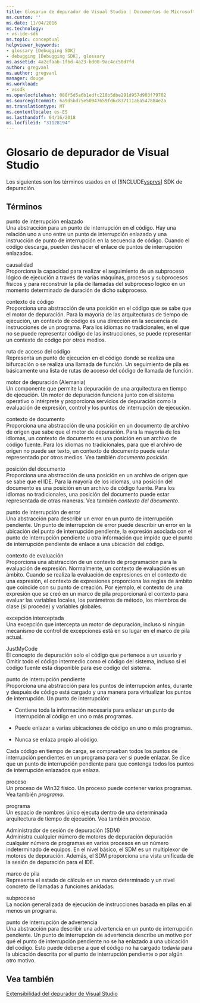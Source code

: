 ```yaml
---
title: Glosario de depurador de Visual Studio | Documentos de Microsoft
ms.custom: ''
ms.date: 11/04/2016
ms.technology:
- vs-ide-sdk
ms.topic: conceptual
helpviewer_keywords:
- glossary [Debugging SDK]
- debugging [Debugging SDK], glossary
ms.assetid: 4a2cfaab-1fbd-4a23-bd00-9ac4cc50d7fd
author: gregvanl
ms.author: gregvanl
manager: douge
ms.workload:
- vssdk
ms.openlocfilehash: 088f5d5a6b1edfc218b5dbe291d957d903f79702
ms.sourcegitcommit: 6a9d5bd75e50947659fd6c837111a6a547884e2a
ms.translationtype: MT
ms.contentlocale: es-ES
ms.lasthandoff: 04/16/2018
ms.locfileid: "31128194"
---
```

# <a name="visual-studio-debugger-glossary"></a>Glosario de depurador de Visual Studio
Los siguientes son los términos usados en el [!INCLUDE[vsprvs](../../../code-quality/includes/vsprvs_md.md)] SDK de depuración.  
  
## <a name="terms"></a>Términos  
 punto de interrupción enlazado  
 Una abstracción para un punto de interrupción en el código. Hay una relación uno a uno entre un punto de interrupción enlazado y una instrucción de punto de interrupción en la secuencia de código. Cuando el código descarga, pueden deshacer el enlace de puntos de interrupción enlazados.  
  
 causalidad  
 Proporciona la capacidad para realizar el seguimiento de un subproceso lógico de ejecución a través de varias máquinas, procesos y subprocesos físicos y para reconstruir la pila de llamadas del subproceso lógico en un momento determinado de duración de dicho subproceso.  
  
 contexto de código  
 Proporciona una abstracción de una posición en el código que se sabe que el motor de depuración. Para la mayoría de las arquitecturas de tiempo de ejecución, un contexto de código es una dirección en la secuencia de instrucciones de un programa. Para los idiomas no tradicionales, en el que no se puede representar código de las instrucciones, se puede representar un contexto de código por otros medios.  
  
 ruta de acceso del código  
 Representa un punto de ejecución en el código donde se realiza una bifurcación o se realiza una llamada de función. Un seguimiento de pila es básicamente una lista de rutas de acceso del código de llamada de función.  
  
 motor de depuración (Alemania)  
 Un componente que permite la depuración de una arquitectura en tiempo de ejecución. Un motor de depuración funciona junto con el sistema operativo o intérprete y proporciona servicios de depuración como la evaluación de expresión, control y los puntos de interrupción de ejecución.  
  
 contexto de documento  
 Proporciona una abstracción de una posición en un documento de archivo de origen que sabe que el motor de depuración. Para la mayoría de los idiomas, un contexto de documento es una posición en un archivo de código fuente. Para los idiomas no tradicionales, para que el archivo de origen no puede ser texto, un contexto de documento puede estar representado por otros medios. Vea también *documento posición*.  
  
 posición del documento  
 Proporciona una abstracción de una posición en un archivo de origen que se sabe que el IDE. Para la mayoría de los idiomas, una posición del documento es una posición en un archivo de código fuente. Para los idiomas no tradicionales, una posición del documento puede estar representada de otras maneras. Vea también *contexto del documento*.  
  
 punto de interrupción de error  
 Una abstracción para describir un error en un punto de interrupción pendiente. Un punto de interrupción de error puede describir un error en la ubicación del punto de interrupción pendiente, la expresión asociada con el punto de interrupción pendiente u otra información que impide que el punto de interrupción pendiente de enlace a una ubicación del código.  
  
 contexto de evaluación  
 Proporciona una abstracción de un contexto de programación para la evaluación de expresión. Normalmente, un contexto de evaluación es un ámbito. Cuando se realiza la evaluación de expresiones en el contexto de una expresión, el contexto de expresiones proporciona las reglas de ámbito que coincide con su punto de creación. Por ejemplo, el contexto de una expresión que se creó en un marco de pila proporcionará el contexto para evaluar las variables locales, los parámetros de método, los miembros de clase (si procede) y variables globales.  
  
 excepción interceptada  
 Una excepción que intercepta un motor de depuración, incluso si ningún mecanismo de control de excepciones está en su lugar en el marco de pila actual.  
  
 JustMyCode  
 El concepto de depuración solo el código que pertenece a un usuario y Omitir todo el código intermedio como el código del sistema, incluso si el código fuente está disponible para ese código del sistema.  
  
 punto de interrupción pendiente  
 Proporciona una abstracción para los puntos de interrupción antes, durante y después de código está cargado y una manera para virtualizar los puntos de interrupción. Un punto de interrupción:  
  
-   Contiene toda la información necesaria para enlazar un punto de interrupción al código en uno o más programas.  
  
-   Puede enlazar a varias ubicaciones de código en uno o más programas.  
  
-   Nunca se enlaza propio al código.  
  
 Cada código en tiempo de carga, se comprueban todos los puntos de interrupción pendientes en un programa para ver si puede enlazar. Se dice que un punto de interrupción pendiente para que contenga todos los puntos de interrupción enlazados que enlaza.  
  
 proceso  
 Un proceso de Win32 físico. Un proceso puede contener varios programas. Vea también *programa*.  
  
 programa  
 Un espacio de nombres único ejecuta dentro de una determinada arquitectura de tiempo de ejecución. Vea también *proceso*.  
  
 Administrador de sesión de depuración (SDM)  
 Administra cualquier número de motores de depuración depuración cualquier número de programas en varios procesos en un número indeterminado de equipos. En el nivel básico, el SDM es un multiplexor de motores de depuración. Además, el SDM proporciona una vista unificada de la sesión de depuración para el IDE.  
  
 marco de pila  
 Representa el estado de cálculo en un marco determinado y un nivel concreto de llamadas a funciones anidadas.  
  
 subproceso  
 La noción generalizada de ejecución de instrucciones basada en pilas en al menos un programa.  
  
 punto de interrupción de advertencia  
 Una abstracción para describir una advertencia en un punto de interrupción pendiente. Un punto de interrupción de advertencia describe un motivo por qué el punto de interrupción pendiente no se ha enlazado a una ubicación del código. Esto puede deberse a que el código no ha cargado todavía para la ubicación descrita por el punto de interrupción pendiente o por algún otro motivo.  
  
## <a name="see-also"></a>Vea también  
 [Extensibilidad del depurador de Visual Studio](../../../extensibility/debugger/visual-studio-debugger-extensibility.md)